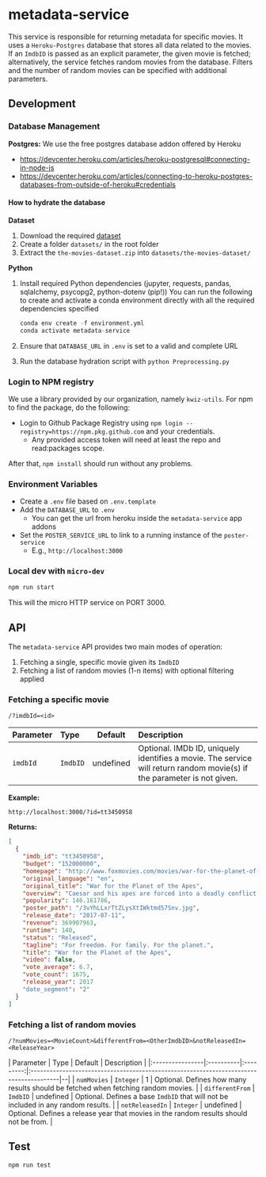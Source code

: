 # metadata-service

This service is responsible for returning metadata for specific movies. It uses a `Heroku-Postgres` database that stores all data related to the movies. If an `ImdbID` is passed as an explicit parameter, the given movie is fetched; alternatively, the service fetches random movies from the database. Filters and the number of random movies can be specified with additional parameters.

## Development

### Database Management

**Postgres:** We use the free postgres database addon offered by Heroku

- https://devcenter.heroku.com/articles/heroku-postgresql#connecting-in-node-js
- https://devcenter.heroku.com/articles/connecting-to-heroku-postgres-databases-from-outside-of-heroku#credentials

#### How to hydrate the database

**Dataset**

1. Download the required [dataset](https://www.kaggle.com/rounakbanik/the-movies-dataset)
2. Create a folder `datasets/` in the root folder
3. Extract the `the-movies-dataset.zip` into `datasets/the-movies-dataset/`

**Python**

1. Install required Python dependencies (jupyter, requests, pandas, sqlalchemy, psycopg2, python-dotenv (pip!))
   You can run the following to create and activate a conda environment directly with all the required dependencies specified

   ```python
   conda env create -f environment.yml
   conda activate metadata-service
   ```

2. Ensure that `DATABASE_URL` in `.env` is set to a valid and complete URL
3. Run the database hydration script with `python Preprocessing.py`

### Login to NPM registry

We use a library provided by our organization, namely `kwiz-utils`. For npm to find the package, do the following:

- Login to Github Package Registry using `npm login --registry=https://npm.pkg.github.com` and your credentials.
  - Any provided access token will need at least the repo and read:packages scope.

After that, `npm install` should run without any problems.

### Environment Variables

- Create a `.env` file based on `.env.template`
- Add the `DATABASE_URL` to `.env`
  - You can get the url from heroku inside the `metadata-service` app addons
- Set the `POSTER_SERVICE_URL` to link to a running instance of the `poster-service`
  - E.g., `http://localhost:3000`

### Local dev with `micro-dev`

```bash
npm run start
```

This will the micro HTTP service on PORT 3000.

## API

The `metadata-service` API provides two main modes of operation:

1. Fetching a single, specific movie given its `ImdbID`
2. Fetching a list of random movies (1-n items) with optional filtering applied

### Fetching a specific movie

`/?imdbId=<id>`

| Parameter       | Type      |  Default  | Description                                                                                                                   |
|:----------------|:----------|:---------:|:------------------------------------------------------------------------------------------------------------------------------|
| `imdbId`        | `ImdbID`  | undefined | Optional. IMDb ID, uniquely identifies a movie. The service will return random movie(s) if the parameter is not given.        |

**Example:**

`http://localhost:3000/?id=tt3450958`

**Returns:**

```json
[
  {
    "imdb_id": "tt3450958",
    "budget": "152000000",
    "homepage": "http://www.foxmovies.com/movies/war-for-the-planet-of-the-apes",
    "original_language": "en",
    "original_title": "War for the Planet of the Apes",
    "overview": "Caesar and his apes are forced into a deadly conflict with an army of humans led by a ruthless Colonel. After the apes suffer unimaginable losses, Caesar wrestles with his darker instincts and begins his own mythic quest to avenge his kind. As the journey finally brings them face to face, Caesar and the Colonel are pitted against each other in an epic battle that will determine the fate of both their species and the future of the planet.",
    "popularity": 146.161786,
    "poster_path": "/3vYhLLxrTtZLysXtIWktmd57Snv.jpg",
    "release_date": "2017-07-11",
    "revenue": 369907963,
    "runtime": 140,
    "status": "Released",
    "tagline": "For freedom. For family. For the planet.",
    "title": "War for the Planet of the Apes",
    "video": false,
    "vote_average": 6.7,
    "vote_count": 1675,
    "release_year": 2017
    "date_segment": "2"
  }
]
```

### Fetching a list of random movies

`/?numMovies=<MovieCount>&differentFrom=<OtherImdbID>&notReleasedIn=<ReleaseYear>`

| Parameter       | Type      |  Default  | Description                                                                            |
|:----------------|:----------|:---------:|:---------------------------------------------------------------------------------------|--|
| `numMovies`     | `Integer` |     1     | Optional. Defines how many results should be fetched when fetching random movies.      |
| `differentFrom` | `ImdbID`  | undefined | Optional. Defines a base `ImdbID` that will not be included in any random results.     |
| `notReleasedIn` | `Integer` | undefined | Optional. Defines a release year that movies in the random results should not be from. |

## Test

```bash
npm run test
```
